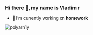 ### Hi there 👋, my name is Vladimir

- 🔭 I’m currently working on **homework**
<p align="left"> <img src="https://komarev.com/ghpvc/?username=polyarn1y&label=Profile%20views&color=0e75b6&style=flat" alt="polyarn1y" /> </p>
